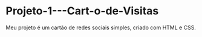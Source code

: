 # Projeto-1---Cart-o-de-Visitas
Meu projeto é um cartão de redes sociais simples, criado com HTML e CSS.
